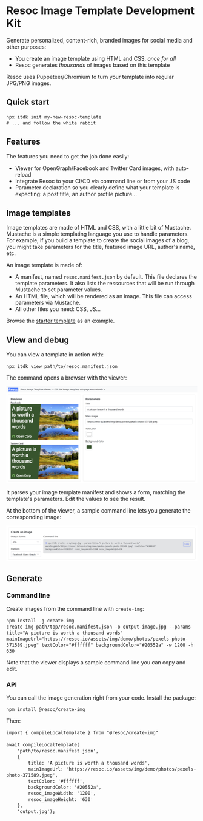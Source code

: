 # Resoc Image Template Development Kit

Generate personalized, content-rich, branded images for social media and other purposes:

- You create an image template using HTML and CSS, *once for all*
- Resoc generates *thousands* of images based on this template

Resoc uses Puppeteer/Chromium to turn your template into regular JPG/PNG images.

## Quick start

    npx itdk init my-new-resoc-template
    # ... and follow the white rabbit

## Features

The features you need to get the job done easily:

- Viewer for OpenGraph/Facebook and Twitter Card images, with auto-reload
- Integrate Resoc to your CI/CD via command line or from your JS code
- Parameter declaration so you clearly define what your template is expecting: a post title, an author profile picture...

## Image templates

Image templates are made of HTML and CSS, with a little bit of Mustache.
Mustache is a simple templating language you use to handle parameters.
For example, if you build a template to create the social images of a blog,
you might take parameters for the title, featured image URL, author's name, etc.

An image template is made of:
- A manifest, named `resoc.manifest.json` by default. This file declares the template parameters.
It also lists the ressources that will be run through Mustache to set parameter values.
- An HTML file, which will be rendered as an image. This file can access parameters via Mustache.
- All other files you need: CSS, JS...

Browse the [starter template](https://github.com/Resocio/resoc/tree/main/packages/cli-itdk/starter-templates/basic) as an example.

## View and debug

You can view a template in action with:

    npx itdk view path/to/resoc.manifest.json

The command opens a browser with the viewer:

![Viewer](./assets/doc/viewer-basic-template.png)

It parses your image template manifest and shows a form, matching the template's parameters.
Edit the values to see the result.

At the bottom of the viewer, a sample command line lets you generate the corresponding image:

![Command line](./assets/doc/generate.png)

## Generate

### Command line

Create images from the command line with `create-img`:

    npm install -g create-img
    create-img path/top/resoc.manifest.json -o output-image.jpg --params title="A picture is worth a thousand words" mainImageUrl="https://resoc.io/assets/img/demo/photos/pexels-photo-371589.jpeg" textColor="#ffffff" backgroundColor="#20552a" -w 1200 -h 630

Note that the viewer displays a sample command line you can copy and edit.

### API

You can call the image generation right from your code. Install the package:

    npm install @resoc/create-img

Then:

    import { compileLocalTemplate } from "@resoc/create-img"

    await compileLocalTemplate(
        'path/to/resoc.manifest.json',
        {
            title: 'A picture is worth a thousand words',
            mainImageUrl: 'https://resoc.io/assets/img/demo/photos/pexels-photo-371589.jpeg',
            textColor: '#ffffff',
            backgroundColor: '#20552a',
            resoc_imageWidth: '1200',
            resoc_imageHeight: '630'
        },
        'output.jpg');
